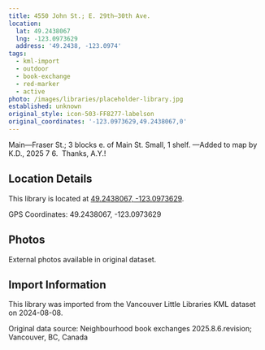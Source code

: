 ```yaml
---
title: 4550 John St.; E. 29th—30th Ave.
location:
  lat: 49.2438067
  lng: -123.0973629
  address: '49.2438, -123.0974'
tags:
  - kml-import
  - outdoor
  - book-exchange
  - red-marker
  - active
photo: /images/libraries/placeholder-library.jpg
established: unknown
original_style: icon-503-FF8277-labelson
original_coordinates: '-123.0973629,49.2438067,0'
---
```

Main—Fraser St.; 3 blocks e. of Main St.
Small, 1 shelf.
—Added to map by K.D., 2025 7 6.  Thanks, A.Y.!

## Location Details

This library is located at [49.2438067, -123.0973629](https://www.google.com/maps?q=49.2438067,-123.0973629).

GPS Coordinates: 49.2438067, -123.0973629

## Photos

External photos available in original dataset.

## Import Information

This library was imported from the Vancouver Little Libraries KML dataset on 2024-08-08.

Original data source: Neighbourhood book exchanges 2025.8.6.revision; Vancouver, BC, Canada

